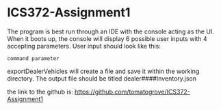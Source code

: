 # ICS372-Assignment1

The program is best run through an IDE with the console acting as the UI. 
When it boots up, the console will display 6 possible user inputs with 4 accepting parameters.
User input should look like this:

	command parameter


exportDealerVehicles will create a file and save it within the working directory. The output file should be titled dealer####Inventory.json

the link to the github is: https://github.com/tomatogrove/ICS372-Assignment1
